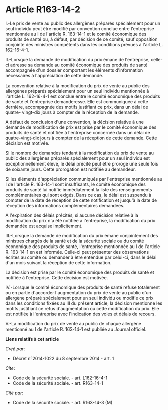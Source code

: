 # Article R163-14-2

I.-Le prix de vente au public des allergènes préparés spécialement pour un seul individu peut être modifié par convention
conclue entre l'entreprise mentionnée au I de l'article R. 163-14-1 et le comité économique des produits de santé ou, à
défaut, par décision de ce comité, sauf opposition conjointe des ministres compétents dans les conditions prévues à l'article
L. 162-16-4-1. 

II.-Lorsque la demande de modification du prix émane de l'entreprise, celle-ci adresse sa demande au comité économique des
produits de santé accompagnée d'un dossier comportant les éléments d'information nécessaires à l'appréciation de cette
demande. 

La convention relative à la modification du prix de vente au public des allergènes préparés spécialement pour un seul
individu mentionnée à l'article L. 162-16-4-1 est conclue entre le comité économique des produits de santé et l'entreprise
demanderesse. Elle est communiquée à cette dernière, accompagnée des motifs justifiant ce prix, dans un délai de quatre-
vingt-dix jours à compter de la réception de la demande. 

A défaut de conclusion d'une convention, la décision relative à une demande de modification de prix est prise par le comité
économique des produits de santé et notifiée à l'entreprise concernée dans un délai de quatre-vingt-dix jours à compter de la
réception de cette demande. Cette décision est motivée. 

Si le nombre de demandes tendant à la modification du prix de vente au public des allergènes préparés spécialement pour un
seul individu est exceptionnellement élevé, le délai précité peut être prorogé une seule fois de soixante jours. Cette
prorogation est notifiée au demandeur. 

Si les éléments d'appréciation communiqués par l'entreprise mentionnée au I de l'article R. 163-14-1 sont insuffisants, le
comité économique des produits de santé lui notifie immédiatement la liste des renseignements complémentaires qui sont
exigés. Dans ce cas, le délai est suspendu à compter de la date de réception de cette notification et jusqu'à la date de
réception des informations complémentaires demandées. 

A l'expiration des délais précités, si aucune décision relative à la modification du prix n'a été notifiée à l'entreprise, la
modification du prix demandée est acquise implicitement. 

III.-Lorsque la demande de modification du prix émane conjointement des ministres chargés de la santé et de la sécurité
sociale ou du comité économique des produits de santé, l'entreprise mentionnée au I de l'article R. 163-14-1 en est informée.
Celle-ci peut présenter des observations écrites au comité ou demander à être entendue par celui-ci, dans le délai d'un mois
suivant la réception de cette information. 

La décision est prise par le comité économique des produits de santé et notifiée à l'entreprise. Cette décision est motivée. 

IV.-Lorsque le comité économique des produits de santé refuse totalement ou en partie d'accorder l'augmentation du prix de
vente au public d'un allergène préparé spécialement pour un seul individu ou modifie ce prix dans les conditions fixées au
III du présent article, la décision mentionne les motifs justifiant ce refus d'augmentation ou cette modification du prix.
Elle est notifiée à l'entreprise avec l'indication des voies et délais de recours. 

V.-La modification du prix de vente au public de chaque allergène mentionné au I de l'article R. 163-14-1 est publiée au
Journal officiel.

**Liens relatifs à cet article**

_Créé par_:

  - Décret n°2014-1022 du 8 septembre 2014 - art. 1

_Cite_:

  - Code de la sécurité sociale. - art. L162-16-4-1
  - Code de la sécurité sociale. - art. R163-14-1

_Cité par_:

  - Code de la sécurité sociale. - art. R163-14-3 (M)
